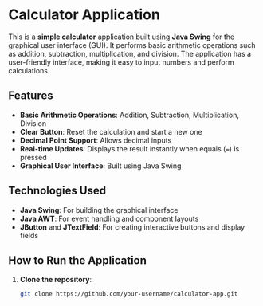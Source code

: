 # Calculator Application

This is a **simple calculator** application built using **Java Swing** for the graphical user interface (GUI). It performs basic arithmetic operations such as addition, subtraction, multiplication, and division. The application has a user-friendly interface, making it easy to input numbers and perform calculations.

## Features

- **Basic Arithmetic Operations**: Addition, Subtraction, Multiplication, Division
- **Clear Button**: Reset the calculation and start a new one
- **Decimal Point Support**: Allows decimal inputs
- **Real-time Updates**: Displays the result instantly when equals (`=`) is pressed
- **Graphical User Interface**: Built using Java Swing

## Technologies Used

- **Java Swing**: For building the graphical interface
- **Java AWT**: For event handling and component layouts
- **JButton** and **JTextField**: For creating interactive buttons and display fields

## How to Run the Application

1. **Clone the repository**:
   ```bash
   git clone https://github.com/your-username/calculator-app.git
